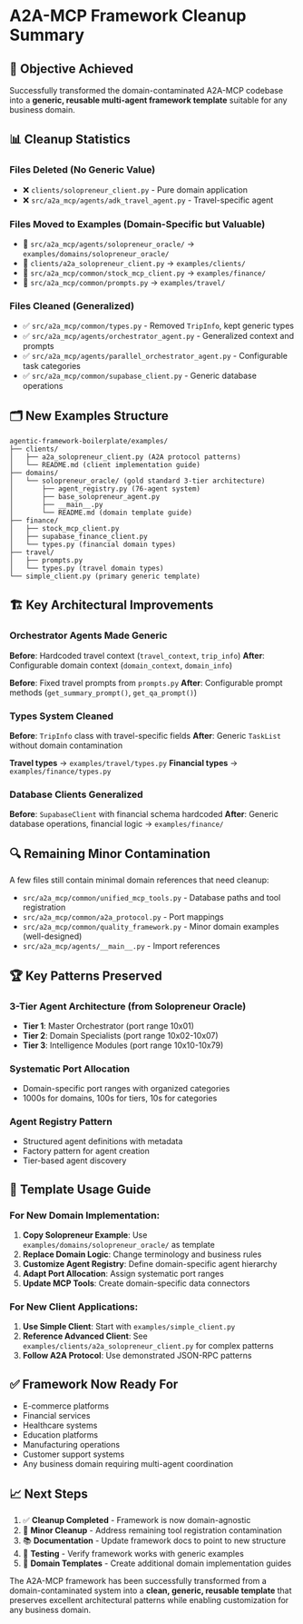 # A2A-MCP Framework Cleanup Summary

## 🎯 **Objective Achieved**
Successfully transformed the domain-contaminated A2A-MCP codebase into a **generic, reusable multi-agent framework template** suitable for any business domain.

## 📊 **Cleanup Statistics**

### **Files Deleted** (No Generic Value)
- ❌ `clients/solopreneur_client.py` - Pure domain application
- ❌ `src/a2a_mcp/agents/adk_travel_agent.py` - Travel-specific agent

### **Files Moved to Examples** (Domain-Specific but Valuable)
- 📁 `src/a2a_mcp/agents/solopreneur_oracle/` → `examples/domains/solopreneur_oracle/`
- 📁 `clients/a2a_solopreneur_client.py` → `examples/clients/`
- 📁 `src/a2a_mcp/common/stock_mcp_client.py` → `examples/finance/`
- 📁 `src/a2a_mcp/common/prompts.py` → `examples/travel/`

### **Files Cleaned** (Generalized)
- ✅ `src/a2a_mcp/common/types.py` - Removed `TripInfo`, kept generic types
- ✅ `src/a2a_mcp/agents/orchestrator_agent.py` - Generalized context and prompts
- ✅ `src/a2a_mcp/agents/parallel_orchestrator_agent.py` - Configurable task categories
- ✅ `src/a2a_mcp/common/supabase_client.py` - Generic database operations

## 🗂️ **New Examples Structure**

```
agentic-framework-boilerplate/examples/
├── clients/
│   ├── a2a_solopreneur_client.py (A2A protocol patterns)
│   └── README.md (client implementation guide)
├── domains/
│   └── solopreneur_oracle/ (gold standard 3-tier architecture)
│       ├── agent_registry.py (76-agent system)
│       ├── base_solopreneur_agent.py
│       ├── __main__.py
│       └── README.md (domain template guide)
├── finance/
│   ├── stock_mcp_client.py
│   ├── supabase_finance_client.py
│   └── types.py (financial domain types)
├── travel/
│   ├── prompts.py
│   └── types.py (travel domain types)
└── simple_client.py (primary generic template)
```

## 🏗️ **Key Architectural Improvements**

### **Orchestrator Agents Made Generic**
**Before**: Hardcoded travel context (`travel_context`, `trip_info`)
**After**: Configurable domain context (`domain_context`, `domain_info`)

**Before**: Fixed travel prompts from `prompts.py`
**After**: Configurable prompt methods (`get_summary_prompt()`, `get_qa_prompt()`)

### **Types System Cleaned**
**Before**: `TripInfo` class with travel-specific fields
**After**: Generic `TaskList` without domain contamination

**Travel types** → `examples/travel/types.py`
**Financial types** → `examples/finance/types.py`

### **Database Clients Generalized**
**Before**: `SupabaseClient` with financial schema hardcoded
**After**: Generic database operations, financial logic → `examples/finance/`

## 🔍 **Remaining Minor Contamination**
A few files still contain minimal domain references that need cleanup:
- `src/a2a_mcp/common/unified_mcp_tools.py` - Database paths and tool registration
- `src/a2a_mcp/common/a2a_protocol.py` - Port mappings
- `src/a2a_mcp/common/quality_framework.py` - Minor domain examples (well-designed)
- `src/a2a_mcp/agents/__main__.py` - Import references

## 🏆 **Key Patterns Preserved**

### **3-Tier Agent Architecture** (from Solopreneur Oracle)
- **Tier 1**: Master Orchestrator (port range 10x01)
- **Tier 2**: Domain Specialists (port range 10x02-10x07)
- **Tier 3**: Intelligence Modules (port range 10x10-10x79)

### **Systematic Port Allocation**
- Domain-specific port ranges with organized categories
- 1000s for domains, 100s for tiers, 10s for categories

### **Agent Registry Pattern**
- Structured agent definitions with metadata
- Factory pattern for agent creation
- Tier-based agent discovery

## 🎯 **Template Usage Guide**

### **For New Domain Implementation:**
1. **Copy Solopreneur Example**: Use `examples/domains/solopreneur_oracle/` as template
2. **Replace Domain Logic**: Change terminology and business rules
3. **Customize Agent Registry**: Define domain-specific agent hierarchy
4. **Adapt Port Allocation**: Assign systematic port ranges
5. **Update MCP Tools**: Create domain-specific data connectors

### **For New Client Applications:**
1. **Use Simple Client**: Start with `examples/simple_client.py`
2. **Reference Advanced Client**: See `examples/clients/a2a_solopreneur_client.py` for complex patterns
3. **Follow A2A Protocol**: Use demonstrated JSON-RPC patterns

## ✅ **Framework Now Ready For**
- E-commerce platforms
- Financial services
- Healthcare systems
- Education platforms
- Manufacturing operations
- Customer support systems
- Any business domain requiring multi-agent coordination

## 📈 **Next Steps**
1. ✅ **Cleanup Completed** - Framework is now domain-agnostic
2. 🔄 **Minor Cleanup** - Address remaining tool registration contamination
3. 📚 **Documentation** - Update framework docs to point to new structure
4. 🧪 **Testing** - Verify framework works with generic examples
5. 🎯 **Domain Templates** - Create additional domain implementation guides

The A2A-MCP framework has been successfully transformed from a domain-contaminated system into a **clean, generic, reusable template** that preserves excellent architectural patterns while enabling customization for any business domain.